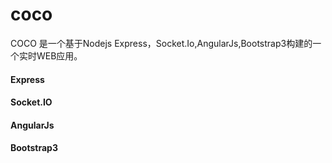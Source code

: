 coco
====
COCO 是一个基于Nodejs Express，Socket.Io,AngularJs,Bootstrap3构建的一个实时WEB应用。

#### Express



#### Socket.IO



#### AngularJs



#### Bootstrap3